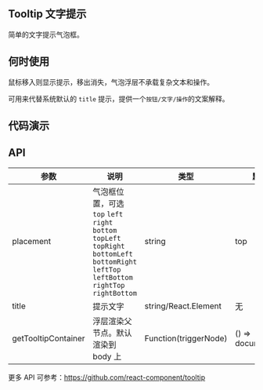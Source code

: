 ## Tooltip 文字提示

简单的文字提示气泡框。

## 何时使用

鼠标移入则显示提示，移出消失，气泡浮层不承载复杂文本和操作。

可用来代替系统默认的 `title` 提示，提供一个`按钮/文字/操作`的文案解释。

## 代码演示

<demo></demo>

<script>
import Demo from 'pages/tooltip/demo'

export default {
  components: {
    Demo
  }
}
</script>

## API

| 参数      | 说明                                     | 类型       | 默认值 |
|-----------|------------------------------------------|------------|--------|
| placement | 气泡框位置，可选 `top` `left` `right` `bottom` `topLeft` `topRight` `bottomLeft` `bottomRight` `leftTop` `leftBottom` `rightTop` `rightBottom` | string     | top    |
| title     | 提示文字                                 | string/React.Element | 无     |
| getTooltipContainer | 浮层渲染父节点。默认渲染到 body 上 | Function(triggerNode) | () => document.body |

更多 API 可参考：https://github.com/react-component/tooltip
